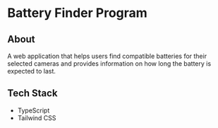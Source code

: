 # Battery Finder Program

## About

A web application that helps users find compatible batteries for their selected cameras and provides information on how long the battery is expected to last.

## Tech Stack

- TypeScript
- Tailwind CSS
